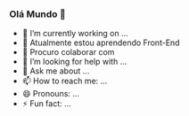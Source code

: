 ### Olá Mundo 👋

- 🔭 I’m currently working on ...
- 🌱 Atualmente estou aprendendo Front-End
- 👯 Procuro colaborar com 
- 🤔 I’m looking for help with ...
- 💬 Ask me about ...
- 📫 How to reach me: ...
- 😄 Pronouns: ...
- ⚡ Fun fact: ...

